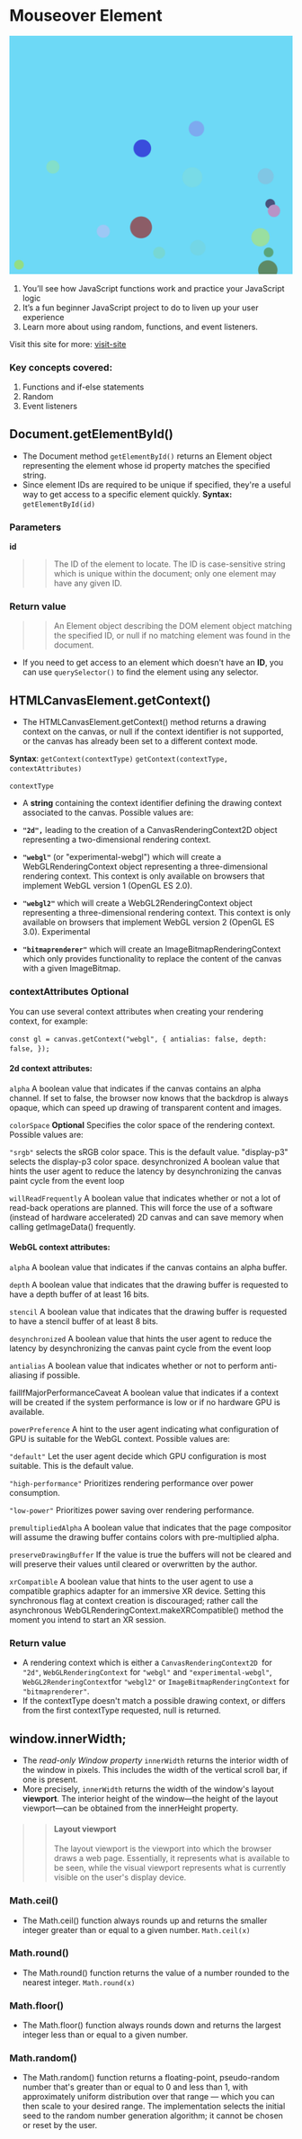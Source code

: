 # Mouseover Element
![Image](assets/img1.png)
1. You’ll see how JavaScript functions work and practice your JavaScript logic
2. It’s a fun beginner JavaScript project to do to liven up your user experience
3. Learn more about using random, functions, and event listeners.

Visit this site for more: [visit-site](http://verdant-side.surge.sh)

### Key concepts covered:
1. Functions and if-else statements
2. Random
3. Event listeners

## Document.getElementById()
* The Document method `getElementById()` returns an Element object representing the element whose id property matches the specified string. 
* Since element IDs are required to be unique if specified, they're a useful way to get access to a specific element quickly.
__Syntax:__ `getElementById(id)`

### Parameters
__id__
>> The ID of the element to locate. The ID is case-sensitive string which is unique within the document; only one element may have any given ID.

### Return value
>> An Element object describing the DOM element object matching the specified ID, or null if no matching element was found in the document.


* If you need to get access to an element which doesn't have an **ID**, you can use `querySelector()` to find the element using any selector.

## HTMLCanvasElement.getContext()
* The HTMLCanvasElement.getContext() method returns a drawing context on the canvas, or null if the context identifier is not supported, or the canvas has already been set to a different context mode.

__Syntax__:
`getContext(contextType)`
`getContext(contextType, contextAttributes)`

`contextType`
* A **string** containing the context identifier defining the drawing context associated to the canvas. Possible values are:

* **`"2d",`** leading to the creation of a CanvasRenderingContext2D object representing a two-dimensional rendering context.
* **`"webgl"`** (or "experimental-webgl") which will create a WebGLRenderingContext object representing a three-dimensional rendering context. This context is only available on browsers that implement WebGL version 1 (OpenGL ES 2.0).
* **`"webgl2"`** which will create a WebGL2RenderingContext object representing a three-dimensional rendering context. This context is only available on browsers that implement WebGL version 2 (OpenGL ES 3.0). Experimental
* **`"bitmaprenderer"`** which will create an ImageBitmapRenderingContext which only provides functionality to replace the content of the canvas with a given ImageBitmap.

### contextAttributes __Optional__
You can use several context attributes when creating your rendering context, for example:

`const gl = canvas.getContext("webgl", {
  antialias: false,
  depth: false,
});`

#### 2d context attributes:

`alpha`
A boolean value that indicates if the canvas contains an alpha channel. If set to false, the browser now knows that the backdrop is always opaque, which can speed up drawing of transparent content and images.

`colorSpace` __Optional__
Specifies the color space of the rendering context. Possible values are:

`"srgb"` selects the sRGB color space. This is the default value.
"display-p3" selects the display-p3 color space.
desynchronized
A boolean value that hints the user agent to reduce the latency by desynchronizing the canvas paint cycle from the event loop

`willReadFrequently`
A boolean value that indicates whether or not a lot of read-back operations are planned. This will force the use of a software (instead of hardware accelerated) 2D canvas and can save memory when calling getImageData() frequently.

#### WebGL context attributes:

`alpha`
A boolean value that indicates if the canvas contains an alpha buffer.

`depth`
A boolean value that indicates that the drawing buffer is requested to have a depth buffer of at least 16 bits.

`stencil`
A boolean value that indicates that the drawing buffer is requested to have a stencil buffer of at least 8 bits.

`desynchronized`
A boolean value that hints the user agent to reduce the latency by desynchronizing the canvas paint cycle from the event loop

`antialias`
A boolean value that indicates whether or not to perform anti-aliasing if possible.

failIfMajorPerformanceCaveat
A boolean value that indicates if a context will be created if the system performance is low or if no hardware GPU is available.

`powerPreference`
A hint to the user agent indicating what configuration of GPU is suitable for the WebGL context. Possible values are:

`"default"`
Let the user agent decide which GPU configuration is most suitable. This is the default value.

`"high-performance"`
Prioritizes rendering performance over power consumption.

`"low-power"`
Prioritizes power saving over rendering performance.

`premultipliedAlpha`
A boolean value that indicates that the page compositor will assume the drawing buffer contains colors with pre-multiplied alpha.

`preserveDrawingBuffer`
If the value is true the buffers will not be cleared and will preserve their values until cleared or overwritten by the author.

`xrCompatible`
A boolean value that hints to the user agent to use a compatible graphics adapter for an immersive XR device. Setting this synchronous flag at context creation is discouraged; rather call the asynchronous WebGLRenderingContext.makeXRCompatible() method the moment you intend to start an XR session.

### Return value
* A rendering context which is either a
`CanvasRenderingContext2D `for `"2d"`,
`WebGLRenderingContext` for `"webgl"` and `"experimental-webgl"`,
`WebGL2RenderingContext`for `"webgl2"` or
`ImageBitmapRenderingContext` for `"bitmaprenderer"`.
* If the contextType doesn't match a possible drawing context, or differs from the first contextType requested, null is returned.

## window.innerWidth;
* The *read-only Window property* `innerWidth` returns the interior width of the window in pixels. This includes the width of the vertical scroll bar, if one is present.
* More precisely, `innerWidth` returns the width of the window's layout **viewport**. The interior height of the window—the height of the layout viewport—can be obtained from the innerHeight property.
>> #### Layout viewport
>> The layout viewport is the viewport into which the browser draws a web page. Essentially, it represents what is available to be seen, while the visual viewport represents what is currently visible on the user's display device.

### Math.ceil()
* The Math.ceil() function always rounds up and returns the smaller integer greater than or equal to a given number. `Math.ceil(x)`

### Math.round()
* The Math.round() function returns the value of a number rounded to the nearest integer. `Math.round(x)`

### Math.floor()
* The Math.floor() function always rounds down and returns the largest integer less than or equal to a given number.

### Math.random()
* The Math.random() function returns a floating-point, pseudo-random number that's greater than or equal to 0 and less than 1, with approximately uniform distribution over that range — which you can then scale to your desired range. The implementation selects the initial seed to the random number generation algorithm; it cannot be chosen or reset by the user.








